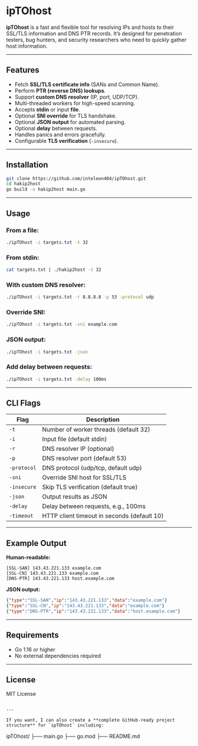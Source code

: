 # ipTOhost

**ipTOhost** is a fast and flexible tool for resolving IPs and hosts to their SSL/TLS information and DNS PTR records. It’s designed for penetration testers, bug hunters, and security researchers who need to quickly gather host information.

---

## Features

- Fetch **SSL/TLS certificate info** (SANs and Common Name).
- Perform **PTR (reverse DNS) lookups**.
- Support **custom DNS resolver** (IP, port, UDP/TCP).
- Multi-threaded workers for high-speed scanning.
- Accepts **stdin** or input **file**.
- Optional **SNI override** for TLS handshake.
- Optional **JSON output** for automated parsing.
- Optional **delay** between requests.
- Handles panics and errors gracefully.
- Configurable **TLS verification** (`-insecure`).

---

## Installation

```bash
git clone https://github.com/inteleon404/ipTOhost.git
cd hakip2host
go build -o hakip2host main.go
````

---

## Usage

### From a file:

```bash
./ipTOhost -i targets.txt -t 32
```

### From stdin:

```bash
cat targets.txt | ./hakip2host -t 32
```

### With custom DNS resolver:

```bash
./ipTOhost -i targets.txt -r 8.8.8.8 -p 53 -protocol udp
```

### Override SNI:

```bash
./ipTOhost -i targets.txt -sni example.com
```

### JSON output:

```bash
./ipTOhost -i targets.txt -json
```

### Add delay between requests:

```bash
./ipTOhost -i targets.txt -delay 100ms
```

---

## CLI Flags

| Flag        | Description                                 |
| ----------- | ------------------------------------------- |
| `-t`        | Number of worker threads (default 32)       |
| `-i`        | Input file (default stdin)                  |
| `-r`        | DNS resolver IP (optional)                  |
| `-p`        | DNS resolver port (default 53)              |
| `-protocol` | DNS protocol (udp/tcp, default udp)         |
| `-sni`      | Override SNI host for SSL/TLS               |
| `-insecure` | Skip TLS verification (default true)        |
| `-json`     | Output results as JSON                      |
| `-delay`    | Delay between requests, e.g., 100ms         |
| `-timeout`  | HTTP client timeout in seconds (default 10) |

---

## Example Output

**Human-readable:**

```
[SSL-SAN] 143.43.221.133 example.com
[SSL-CN] 143.43.221.133 example.com
[DNS-PTR] 143.43.221.133 host.example.com
```

**JSON output:**

```json
{"type":"SSL-SAN","ip":"143.43.221.133","data":"example.com"}
{"type":"SSL-CN","ip":"143.43.221.133","data":"example.com"}
{"type":"DNS-PTR","ip":"143.43.221.133","data":"host.example.com"}
```

---

## Requirements

* Go 1.16 or higher
* No external dependencies required

---

## License

MIT License

```

---

If you want, I can also create a **complete GitHub-ready project structure** for `ipTOhost` including:

```

ipTOhost/
├── main.go
├── go.mod
├── README.md
